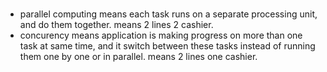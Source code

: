 ###


###

* parallel computing means each task runs on a separate processing unit, and do them together. means 2 lines 2 cashier.
* concurency means application is making progress on more than one task at same time, and it switch between these tasks instead of running them one by one or in parallel. means 2 lines one cashier.